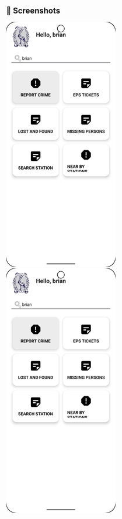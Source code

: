 ## 📱 Screenshots

<img src="screenshots/Screenshot_20250626_192845.png" width="300">
<img src="screenshots/Screenshot_20250626_192845.png" width="300">
